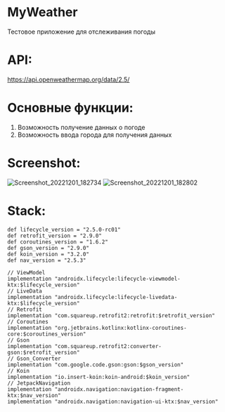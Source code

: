 # MyWeather
Тестовое приложение для отслеживания погоды
# API:
https://api.openweathermap.org/data/2.5/
# Основные функции:
1. Возможность получение данных о погоде
2. Возможность ввода города для получения данных
# Screenshot:
![Screenshot_20221201_182734](https://user-images.githubusercontent.com/103441009/205093957-71975e9c-d7f4-4a37-82f6-e3bbd346cf53.png)
![Screenshot_20221201_182802](https://user-images.githubusercontent.com/103441009/205093961-be5d07f5-a8fa-4f00-9e3b-73dffc52cd29.png)
# Stack:
    def lifecycle_version = "2.5.0-rc01"
    def retrofit_version = "2.9.0"
    def coroutines_version = "1.6.2"
    def gson_version = "2.9.0"
    def koin_version = "3.2.0"
    def nav_version = "2.5.3"

    // ViewModel
    implementation "androidx.lifecycle:lifecycle-viewmodel-ktx:$lifecycle_version"
    // LiveData
    implementation "androidx.lifecycle:lifecycle-livedata-ktx:$lifecycle_version"
    // Retrofit
    implementation "com.squareup.retrofit2:retrofit:$retrofit_version"
    // Coroutines
    implementation "org.jetbrains.kotlinx:kotlinx-coroutines-core:$coroutines_version"
    // Gson
    implementation "com.squareup.retrofit2:converter-gson:$retrofit_version"
    // Gson_Converter
    implementation "com.google.code.gson:gson:$gson_version"
    // Koin
    implementation "io.insert-koin:koin-android:$koin_version"
    // JetpackNavigation
    implementation "androidx.navigation:navigation-fragment-ktx:$nav_version"
    implementation "androidx.navigation:navigation-ui-ktx:$nav_version"

